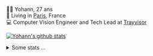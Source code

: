 <p>
  👨🏻 <bold>Yohann</bold>, 27 ans<br/>
  💼 Living in <a href="https://www.google.com/maps?q=paris">Paris</a>, France<br/>
  💻 Computer Vision Engineer and Tech Lead at <a href="https://trayvisor.com/">Trayvisor</a><br/>
</p>

<a href="https://github.com/anuraghazra/github-readme-stats"><img align="center" src="https://github-readme-stats-go94hl40s-yohann84l.vercel.app//api?username=yohann84L&show_icons=true&include_all_commits=true" alt="Yohann's github stats" /> </a>


<details>
  <summary>Some stats ...</summary><br/>
  

<!--START_SECTION:waka-->
![Code Time](http://img.shields.io/badge/Code%20Time-1%2C036%20hrs%2018%20mins-blue)

![Profile Views](http://img.shields.io/badge/Profile%20Views-0-blue)

**🐱 My GitHub Data** 

> 📦 440.7 kB Used in GitHub's Storage 
 > 
> 🏆 128 Contributions in the Year 2024
 > 
> 🚫 Not Opted to Hire
 > 
> 📜 25 Public Repositories 
 > 
> 🔑 21 Private Repositories 
 > 
**I'm an Early 🐤** 

```text
🌞 Morning                14228 commits       ████████░░░░░░░░░░░░░░░░░   31.76 % 
🌆 Daytime                25324 commits       ██████████████░░░░░░░░░░░   56.53 % 
🌃 Evening                5073 commits        ███░░░░░░░░░░░░░░░░░░░░░░   11.33 % 
🌙 Night                  169 commits         ░░░░░░░░░░░░░░░░░░░░░░░░░   00.38 % 
```
📅 **I'm Most Productive on Wednesday** 

```text
Monday                   8081 commits        █████░░░░░░░░░░░░░░░░░░░░   18.04 % 
Tuesday                  8216 commits        █████░░░░░░░░░░░░░░░░░░░░   18.34 % 
Wednesday                10039 commits       ██████░░░░░░░░░░░░░░░░░░░   22.41 % 
Thursday                 9436 commits        █████░░░░░░░░░░░░░░░░░░░░   21.07 % 
Friday                   8268 commits        █████░░░░░░░░░░░░░░░░░░░░   18.46 % 
Saturday                 252 commits         ░░░░░░░░░░░░░░░░░░░░░░░░░   00.56 % 
Sunday                   502 commits         ░░░░░░░░░░░░░░░░░░░░░░░░░   01.12 % 
```


📊 **This Week I Spent My Time On** 

```text
🕑︎ Time Zone: Europe/Paris

💬 Programming Languages: 
Python                   3 hrs 17 mins       ████████████░░░░░░░░░░░░░   47.27 % 
YAML                     1 hr 32 mins        ██████░░░░░░░░░░░░░░░░░░░   22.21 % 
Markdown                 1 hr 8 mins         ████░░░░░░░░░░░░░░░░░░░░░   16.45 % 
yarn.lock                18 mins             █░░░░░░░░░░░░░░░░░░░░░░░░   04.48 % 
JSON                     18 mins             █░░░░░░░░░░░░░░░░░░░░░░░░   04.35 % 

🔥 Editors: 
PyCharm                  3 hrs 24 mins       ████████████░░░░░░░░░░░░░   49.06 % 
VS Code                  2 hrs 7 mins        ████████░░░░░░░░░░░░░░░░░   30.60 % 
WebStorm                 1 hr 24 mins        █████░░░░░░░░░░░░░░░░░░░░   20.34 % 

💻 Operating System: 
Mac                      6 hrs 57 mins       █████████████████████████   100.00 % 
```

**I Mostly Code in Python** 

```text
Python                   24 repos            █████████████░░░░░░░░░░░░   53.33 % 
Jupyter Notebook         5 repos             ███░░░░░░░░░░░░░░░░░░░░░░   11.11 % 
JavaScript               3 repos             ██░░░░░░░░░░░░░░░░░░░░░░░   06.67 % 
HTML                     2 repos             █░░░░░░░░░░░░░░░░░░░░░░░░   04.44 % 
Shell                    1 repo              █░░░░░░░░░░░░░░░░░░░░░░░░   02.22 % 
```




 Last Updated on 11/02/2024 00:30:34 UTC
<!--END_SECTION:waka-->

